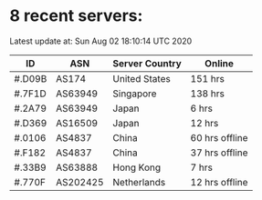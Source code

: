 # 8 recent servers:

Latest update at: Sun Aug 02 18:10:14 UTC 2020

| ID | ASN | Server Country | Online |
| -- | --- | -------------- | ------ |
| #.D09B | AS174 | United States | 151 hrs |
| #.7F1D | AS63949 | Singapore | 138 hrs |
| #.2A79 | AS63949 | Japan | 6 hrs |
| #.D369 | AS16509 | Japan | 12 hrs |
| #.0106 | AS4837 | China | 60 hrs offline |
| #.F182 | AS4837 | China | 37 hrs offline |
| #.33B9 | AS63888 | Hong Kong | 7 hrs |
| #.770F | AS202425 | Netherlands | 12 hrs offline |

